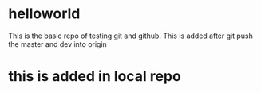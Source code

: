 # helloworld
This is the basic repo of testing git and github.
This is added after git push the master and dev into origin
# this is added in local repo
